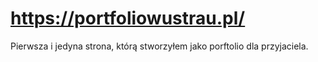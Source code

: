 # https://portfoliowustrau.pl/
Pierwsza i jedyna strona, którą stworzyłem jako porftolio dla przyjaciela.
